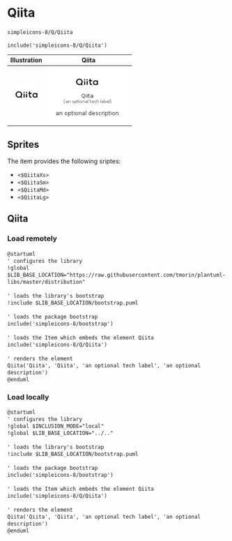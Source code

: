 # Qiita


```text
simpleicons-8/Q/Qiita
```

```text
include('simpleicons-8/Q/Qiita')
```



| Illustration | Qiita |
| :---: | :---: |
| ![illustration for Illustration](../../simpleicons-8/Q/Qiita.png) | ![illustration for Qiita](../../simpleicons-8/Q/Qiita.Local.png) |



## Sprites
The item provides the following sriptes:

- `<$QiitaXs>`
- `<$QiitaSm>`
- `<$QiitaMd>`
- `<$QiitaLg>`





## Qiita

### Load remotely
```plantuml
@startuml
' configures the library
!global $LIB_BASE_LOCATION="https://raw.githubusercontent.com/tmorin/plantuml-libs/master/distribution"

' loads the library's bootstrap
!include $LIB_BASE_LOCATION/bootstrap.puml

' loads the package bootstrap
include('simpleicons-8/bootstrap')

' loads the Item which embeds the element Qiita
include('simpleicons-8/Q/Qiita')

' renders the element
Qiita('Qiita', 'Qiita', 'an optional tech label', 'an optional description')
@enduml
```

### Load locally
```plantuml
@startuml
' configures the library
!global $INCLUSION_MODE="local"
!global $LIB_BASE_LOCATION="../.."

' loads the library's bootstrap
!include $LIB_BASE_LOCATION/bootstrap.puml

' loads the package bootstrap
include('simpleicons-8/bootstrap')

' loads the Item which embeds the element Qiita
include('simpleicons-8/Q/Qiita')

' renders the element
Qiita('Qiita', 'Qiita', 'an optional tech label', 'an optional description')
@enduml
```

